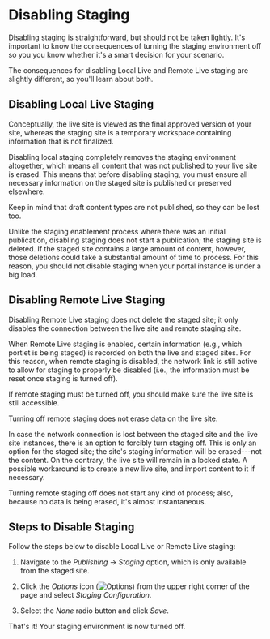 # Disabling Staging

Disabling staging is straightforward, but should not be taken lightly. It's
important to know the consequences of turning the staging environment off so you
you know whether it's a smart decision for your scenario.

The consequences for disabling Local Live and Remote Live staging are slightly
different, so you'll learn about both.

## Disabling Local Live Staging

Conceptually, the live site is viewed as the final approved version of your
site, whereas the staging site is a temporary workspace containing information
that is not finalized.

Disabling local staging completely removes the staging environment altogether,
which means all content that was not published to your live site is erased. This
means that before disabling staging, you must ensure all necessary information
on the staged site is published or preserved elsewhere.

Keep in mind that draft content types are not published, so they can be lost
too.

Unlike the staging enablement process where there was an initial publication,
disabling staging does not start a publication; the staging site is deleted. If
the staged site contains a large amount of content, however, those deletions
could take a substantial amount of time to process. For this reason, you should
not disable staging when your portal instance is under a big load.

## Disabling Remote Live Staging

Disabling Remote Live staging does not delete the staged site; it only disables
the connection between the live site and remote staging site.
<!-- ^ Is this true? Wrote this based on my own understanding. -Cody -->

When Remote Live staging is enabled, certain information (e.g., which portlet is
being staged) is recorded on both the live and staged sites. For this reason,
when remote staging is disabled, the network link is still active to allow for
staging to properly be disabled (i.e., the information must be reset once
staging is turned off).

If remote staging must be turned off, you should make sure the live site is
still accessible.

Turning off remote staging does not erase data on the live site.

In case the network connection is lost between the staged site and the live site
instances, there is an option to forcibly turn staging off. This is only an
option for the staged site; the site's staging information will be erased---not
the content. On the contrary, the live site will remain in a locked state. A
possible workaround is to create a new live site, and import content to it if
necessary.

Turning remote staging off does not start any kind of process; also, because no
data is being erased, it's almost instantaneous.




## Steps to Disable Staging

Follow the steps below to disable Local Live or Remote Live staging:

1.  Navigate to the *Publishing* &rarr; *Staging* option, which is only
    available from the staged site.

2.  Click the *Options* icon (![Options](../../../../images/icon-options.png))
    from the upper right corner of the page and select *Staging Configuration*.

3.  Select the *None* radio button and click *Save*.

That's it! Your staging environment is now turned off.
